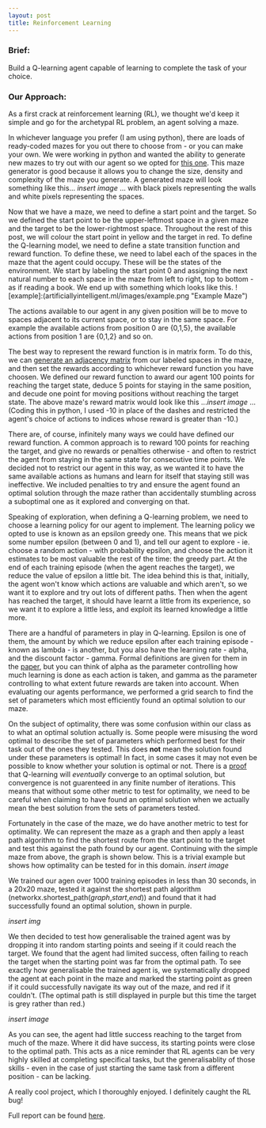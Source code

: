 ```yaml
---
layout: post
title: Reinforcement Learning 
---
```


### Brief: 

Build a Q-learning agent capable of learning to complete the task of your choice.

### Our Approach:

As a first crack at reinforcement learning (RL), we thought we'd keep it simple and go for the archetypal RL problem, an agent solving a maze. 

In whichever language you prefer (I am using python), there are loads of ready-coded mazes for you out there to choose from - or you can make your own. We were working in python and wanted the ability to generate new mazes to try out with our agent so we opted for [this one](https://gist.github.com/fcogama/3689650). This maze generator is good because it allows you to change the size, density and complexity of the maze you generate. A generated maze will look something like this... _insert image_ ... with black pixels representing the walls and white pixels representing the spaces. 

Now that we have a maze, we need to define a start point and the target. So we defined the start point to be the upper-leftmost space in a given maze and the target to be the lower-rightmost space. Throughout the rest of this post, we will colour the start point in yellow and the target in red. To define the Q-learning model, we need to define a state transition function and reward function. To define these, we need to label each of the spaces in the maze that the agent could occupy. These will be the states of the environment. We start by labeling the start point 0 and assigning the next natural number to each space in the maze from left to right, top to bottom - as if reading a book. We end up with something which looks like this.
![example]:(artificiallyintelligent.ml/images/example.png "Example Maze")

The actions available to our agent in any given position will be to move to spaces adjacent to its current space, or to stay in the same space. For example the available actions from position 0 are {0,1,5}, the available actions from position 1 are {0,1,2} and so on.

The best way to represent the reward function is in matrix form. To do this, we can [generate an adjacency matrix](https://gist.github.com/amason13/b82eed6b6a3a32a37f7d3117dd8e71e4) from our labeled spaces in the maze, and then set the rewards according to whichever reward function you have choosen. We defined our reward function to award our agent 100 points for reaching the target state, deduce 5 points for staying in the same position, and decude one point for moving positions without reaching the target state. The above maze's reward matrix would look like this ..._insert image_ ... (Coding this in python, I used -10 in place of the dashes and restricted the agent's choice of actions to indices whose reward is greater than -10.)

There are, of course, infinitely many ways we could have defined our reward function. A common approach is to reward 100 points for reaching the target, and give no rewards or penalties otherwise - and often to restrict the agent from staying in the same state for consecutive time points. We decided not to restrict our agent in this way, as we wanted it to have the same available actions as humans and learn for itself that staying still was ineffective. We included penalties to try and ensure the agent found an optimal solution through the maze rather than accidentally stumbling across a suboptimal one as it explored and converging on that.

Speaking of exploration, when defining a Q-learning problem, we need to choose a learning policy for our agent to implement. The learning policy we opted to use is known as an epsilon greedy one. This means that we pick some number epsilon (between 0 and 1), and tell our agent to explore - ie. choose a random action - with probability epsilon, and choose the action it estimates to be most valuable the rest of the time: the greedy part. At the end of each training episode (when the agent reaches the target), we reduce the value of epsilon a little bit. The idea behind this is that, initially, the agent won't know which actions are valuable and which aren't, so we want it to explore and try out lots of different paths. Then when the agent has reached the target, it should have learnt a little from its experience, so we want it to explore a little less, and exploit its learned knowledge a little more.

There are a handful of parameters in play in Q-learning. Epsilon is one of them, the amount by which we reduce epsilon after each training episode - known as lambda - is another, but you also have the learning rate - alpha, and the discount factor - gamma. Formal definitions are given for them in the [paper](link), but you can think of alpha as the parameter controlling how much learning is done as each action is taken, and gamma as the parameter controlling to what extent future rewards are taken into account. When evaluating our agents performance, we performed a grid search to find the set of parameters which most efficiently found an optimal solution to our maze. 

On the subject of optimality, there was some confusion within our class as to what an optimal solution actually is. Some people were misusing the word optimal to describe the set of parameters which performed best for their task out of the ones they tested. This does **not** mean the solution found under these parameters is optimal! In fact, in some cases it may not even be possible to know whether your solution is optimal or not. There is a [proof](http://users.isr.ist.utl.pt/~mtjspaan/readingGroup/ProofQlearning.pdf) that Q-learning will _eventually_ converge to an optimal solution, but convergence is not guarenteed in any finite number of iterations. This means that without some other metric to test for optimality, we need to be careful when claiming to have found an optimal solution when we actually mean the best solution from the sets of parameters tested.

Fortunately in the case of the maze, we do have another metric to test for optimality. We can represent the maze as a graph and then apply a least path algorithm to find the shortest route from the start point to the target and test this against the path found by our agent. Continuing with the simple maze from above, the graph is shown below. This is a trivial example but shows how optimality can be tested for in this domain.  _insert image_

We trained our agen over 1000 training episodes in less than 30 seconds, in a 20x20 maze, tested it against the shortest path algorithm (networkx.shortest_path(_graph_,_start_,_end_)) and found that it had successfully found an optimal solution, shown in purple.

_insert img_

We then decided to test how generalisable the trained agent was by dropping it into random starting points and seeing if it could reach the target. We found that the agent had limited success, often failing to reach the target when the starting point was far from the optimal path. To see exactly how generalisable the trained agent is, we systematically dropped the agent at each point in the maze and marked the starting point as green if it could successfully navigate its way out of the maze, and red if it couldn't. (The optimal path is still displayed in purple but this time the target is grey rather than red.)

_insert image_

As you can see, the agent had little success reaching to the target from much of the maze. Where it did have success, its starting points were close to the optimal path. This acts as a nice reminder that RL agents can be very highly skilled at completing specifical tasks, but the generalisablity of those skills - even in the case of just starting the same task from a different position - can be lacking. 

A really cool project, which I thoroughly enjoyed. I definitely caught the RL bug! 

Full report can be found [here](link).



